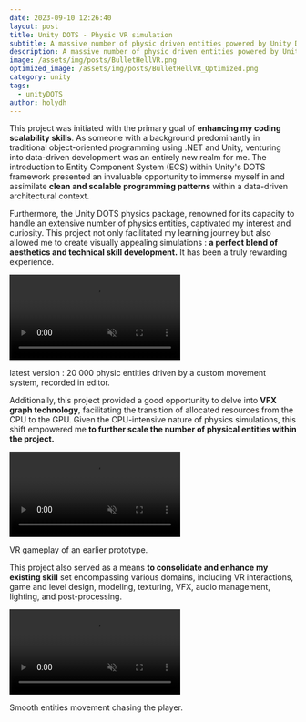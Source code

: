 ```yaml
---
date: 2023-09-10 12:26:40
layout: post
title: Unity DOTS - Physic VR simulation
subtitle: A massive number of physic driven entities powered by Unity DOTS.
description: A massive number of physic driven entities powered by Unity DOTS.
image: /assets/img/posts/BulletHellVR.png
optimized_image: /assets/img/posts/BulletHellVR_Optimized.png
category: unity
tags:
  - unityDOTS
author: holydh
---
```


This project was initiated with the primary goal of <strong>enhancing my coding scalability skills</strong>. As someone with a background predominantly in traditional object-oriented programming using .NET and Unity, venturing into data-driven development was an entirely new realm for me. The introduction to Entity Component System (ECS) within Unity's DOTS framework presented an invaluable opportunity to immerse myself in and assimilate <strong>clean and scalable programming patterns</strong> within a data-driven architectural context.

Furthermore, the Unity DOTS physics package, renowned for its capacity to handle an extensive number of physics entities, captivated my interest and curiosity. This project not only facilitated my learning journey but also allowed me to create visually appealing simulations : <strong>a perfect blend of aesthetics and technical skill development.</strong> It has been a truly rewarding experience.

<div class="video-container">
    <video autoplay loop muted playsinline src="/assets/img/BulletHell1.mp4" type="video/mp4" preload="auto"></video>
</div>
<div class="video-description">
    <p>latest version : 20 000 physic entities driven by a custom movement system, recorded in editor.</p>
</div>

Additionally, this project provided a good opportunity to delve into <strong>VFX graph technology</strong>, facilitating the transition of allocated resources from the CPU to the GPU. Given the CPU-intensive nature of physics simulations, this shift empowered me <strong>to further scale the number of physical entities within the project.</strong>

<div class="video-container">
    <video autoplay loop muted playsinline src="https://drive.google.com/uc?export=download&id=10JhhigZRaCxljMBYLUsvr77VpDpAcx5H" type="video/mp4" preload="auto"></video>
</div>
<div class="video-description">
    <p>VR gameplay of an earlier prototype.</p>
</div>

This project also served as a means <strong>to consolidate and enhance my existing skill</strong> set encompassing various domains, including VR interactions, game and level design, modeling, texturing, VFX, audio management, lighting, and post-processing.


<div class="video-container">
    <video autoplay loop muted playsinline src="https://drive.google.com/uc?export=download&id=1Wu2BCLxZ9jaldO1_3cJLpMfIqCmpgYn8" type="video/mp4" preload="auto"></video>
</div>
<div class="video-description">
    <p>Smooth entities movement chasing the player.</p>
</div>